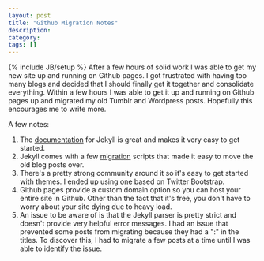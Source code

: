 ```yaml
---
layout: post
title: "Github Migration Notes"
description:
category:
tags: []
---
```

{% include JB/setup %}
After a few hours of solid work I was able to get my new site up and running on Github pages. I got frustrated with
having too many blogs and decided that I should finally get it together and consolidate everything. Within a few hours
I was able to get it up and running on Github pages up and migrated my old Tumblr and Wordpress posts. Hopefully this
encourages me to write more.

A few notes:
1. The <a href="https://github.com/mojombo/jekyll">documentation</a> for Jekyll is great and makes it very easy to get started.
2. Jekyll comes with a few <a href="https://github.com/mojombo/jekyll/wiki/blog-migrations">migration</a> scripts that made it easy to move the old blog posts over.
3. There's a pretty strong community around it so it's easy to get started with themes. I ended up using <a href="http://jekyllbootstrap.com/">one</a> based on
Twitter Bootstrap.
4. Github pages provide a custom domain option so you can host your entire site in Github. Other than the fact that it's
free, you don't have to worry about your site dying due to heavy load.
5. An issue to be aware of is that the Jekyll parser is pretty strict and doesn't provide very helpful error messages. I
had an issue that prevented some posts from migrating because they had a ":" in the titles. To discover this, I had to
migrate a few posts at a time until I was able to identify the issue.